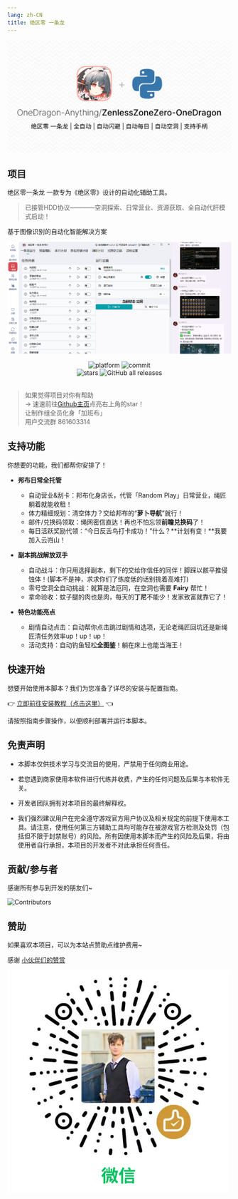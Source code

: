 ```yaml
---
lang: zh-CN
title: 绝区零 一条龙
---
```


![应用展示](/images/zzz/zzz_app.png)

## 项目

绝区零一条龙 一款专为《绝区零》设计的自动化辅助工具。
> 已接管HDD协议————空洞探索、日常营业、资源获取、全自动代肝模式启动！

基于图像识别的自动化智能解决方案

![软件截图和通知功能展示](/images/zzz/app.png)

<div align="center">
    <div>
        <img alt="platform" src="https://img.shields.io/badge/platform-Windows-blueviolet">
        <img alt="commit" src="https://img.shields.io/github/commit-activity/m/OneDragon-Anything/ZenlessZoneZero-OneDragon?color=blue">
    </div>
    <div>
        <img alt="stars" src="https://img.shields.io/github/stars/OneDragon-Anything/ZenlessZoneZero-OneDragon?style=social">
        <img alt="GitHub all releases" src="https://img.shields.io/github/downloads/OneDragon-Anything/ZenlessZoneZero-OneDragon/total?style=social">
    </div>
    <br>
</div>

> 如果觉得项目对你有帮助  
> → 速速前往[Github主页](https://github.com/OneDragon-Anything/ZenlessZoneZero-OneDragon)点亮右上角的star！  
> 让制作组全员化身「加班布」  
> 用户交流群 861603314

## 支持功能
你想要的功能，我们都帮你安排了！

- **邦布日常全托管** 
    - 自动营业&刮卡：邦布化身店长，代管「Random Play」日常营业，绳匠躺着就能收租！
    - 体力精细规划：清空体力？交给邦布的“**萝卜导航**”就行！
    - 邮件/兑换码领取：绳网密信直达！再也不怕忘领**前瞻兑换码**了！
    - 每日活跃奖励代领：“今日反舌鸟打卡成功！”什么？**计划有变！**我要加入云岿山！

- **副本挑战解放双手**
    - 自动战斗：你只用选择副本，剩下的交给你信任的同伴！脚踩以骸平推侵蚀体！(脚本不是神，求求你们了练度低的话别挑着高难打)
    - 零号空洞全自动挑战：就算是法厄同，在空洞也需要 **Fairy** 帮忙！
    - 拿命验收：蚊子腿的肉也是肉，每天的**丁尼**不能少！发家致富就靠它了！

- **特色功能亮点**
    - 剧情自动点击：自动帮你点击跳过剧情和选项，无论老绳匠回坑还是新绳匠清任务效率up！up！up！
    - 活动支持：自动钓鱼轻松**全图鉴**！躺在床上也能当海王！

## 快速开始
想要开始使用本脚本？我们为您准备了详尽的安装与配置指南。

👉 [立即前往安装教程（点击这里）](quickstart.md) 👈

请按照指南步骤操作，以便顺利部署并运行本脚本。

## 免责声明
- 本脚本仅供技术学习与交流目的使用，严禁用于任何商业用途。

- 若您遇到商家使用本软件进行代练并收费，产生的任何问题及后果与本软件无关。

- 开发者团队拥有对本项目的最终解释权。

- 我们强烈建议用户在完全遵守游戏官方用户协议及相关规定的前提下使用本工具。请注意，使用任何第三方辅助工具均可能存在被游戏官方检测及处罚（包括但不限于封禁账号）的风险。所有因使用本脚本而产生的风险及后果，将由使用者自行承担，本项目的开发者不对此承担任何责任。

## 贡献/参与者

感谢所有参与到开发的朋友们~

![Contributors](https://contrib.rocks/image?repo=OneDragon-Anything/ZenlessZoneZero-OneDragon)

## 赞助

如果喜欢本项目，可以为本站点赞助点维护费用~

感谢 [小伙伴们的赞赏](https://github.com/OneDragon-Anything/OneDragon-Thanks)

![微信赞赏](/images/sponsor_wechat.png)